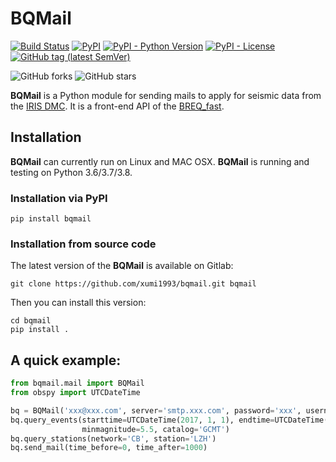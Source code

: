 # BQMail
[![Build Status](https://travis-ci.com/xumi1993/bqmail.svg?branch=master)](https://travis-ci.com/xumi1993/bqmail)
[![PyPI](https://img.shields.io/pypi/v/bqmail)](https://pypi.org/project/bqmail/)
[![PyPI - Python Version](https://img.shields.io/pypi/pyversions/bqmail)]()
[![PyPI - License](https://img.shields.io/pypi/l/bqmail)]()
[![GitHub tag (latest SemVer)](https://img.shields.io/github/v/tag/xumi1993/bqmail)](https://github.com/xumi1993/bqmail/tags)

![GitHub forks](https://img.shields.io/github/forks/xumi1993/bqmail?style=social)
![GitHub stars](https://img.shields.io/github/stars/xumi1993/bqmail?style=social)

**BQMail** is a Python module for sending mails to apply for seismic data from the [IRIS DMC](http://www.ds.iris.edu/ds/nodes/dmc/). It is a front-end API of the [BREQ_fast](http://ds.iris.edu/ds/nodes/dmc/manuals/breq_fast/).

## Installation
**BQMail** can currently run on Linux and MAC OSX. **BQMail** is running and testing on Python 3.6/3.7/3.8.
### Installation via PyPI
```
pip install bqmail
```

### Installation from source code
The latest version of the **BQMail** is available on Gitlab:
```
git clone https://github.com/xumi1993/bqmail.git bqmail
``` 
Then you can install this version:
```
cd bqmail
pip install .
```

## A quick example:
```python
from bqmail.mail import BQMail
from obspy import UTCDateTime

bq = BQMail('xxx@xxx.com', server='smtp.xxx.com', password='xxx', username='bqmail')
bq.query_events(starttime=UTCDateTime(2017, 1, 1), endtime=UTCDateTime(2018, 1, 1),
                minmagnitude=5.5, catalog='GCMT')
bq.query_stations(network='CB', station='LZH')
bq.send_mail(time_before=0, time_after=1000)
```

